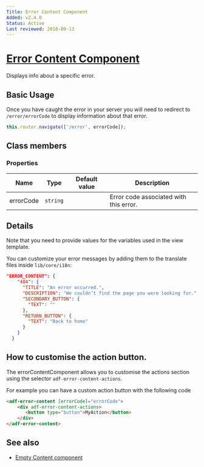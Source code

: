 ```yaml
---
Title: Error Content Component
Added: v2.4.0
Status: Active
Last reviewed: 2018-09-13
---
```


# [Error Content Component](../../../lib/core/src/lib/templates/error-content/error-content.component.ts "Defined in error-content.component.ts")

Displays info about a specific error.

## Basic Usage

Once you have caught the error in your server you will need to redirect to `/error/errorCode` to display information about that error.

```ts
this.router.navigate(['/error', errorCode]);
```

## Class members

### Properties

| Name | Type | Default value | Description |
| ---- | ---- | ------------- | ----------- |
| errorCode | `string` |  | Error code associated with this error. |

## Details

Note that you need to provide values for the variables used in the view template.

You can customize your error messages by adding them to the translate files inside
`lib/core/i18n`:

```json
"ERROR_CONTENT": {
    "404": {
      "TITLE": "An error occurred.",
      "DESCRIPTION": "We couldn’t find the page you were looking for.",
      "SECONDARY_BUTTON": {
        "TEXT": ""
      },
      "RETURN_BUTTON": { 
        "TEXT": "Back to home"
      }
    }
  }
```

## How to customise the action button.

The errorContentComponent allows you to customise the actions section using the selector `adf-error-content-actions`.

For example you can have a custom action button with the following code

```html
<adf-error-content [errorCode]="errorCode">
    <div adf-error-content-actions>
       <button type="button">MyAction</button>
    </div>
</adf-error-content>
```

## See also

-   [Empty Content component](empty-content.component.md)
